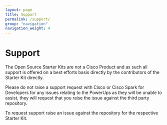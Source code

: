 ```yaml
---
layout: page
title: Support
permalink: /support/
group: "navigation"
navigation_weight: 4
---
```


# Support
The Open Source Starter Kits are not a Cisco Product and as such all support is offered on a best efforts basis directly by the contributors of the Starter Kit directly.

Please do not raise a support request with Cisco or Cisco Spark for Developers for any issues relating to the PowerUps as they will be unable to assist, they will request that you raise the issue against the third party repository.

To request support raise an issue against the repository for the respective Starter Kit.

